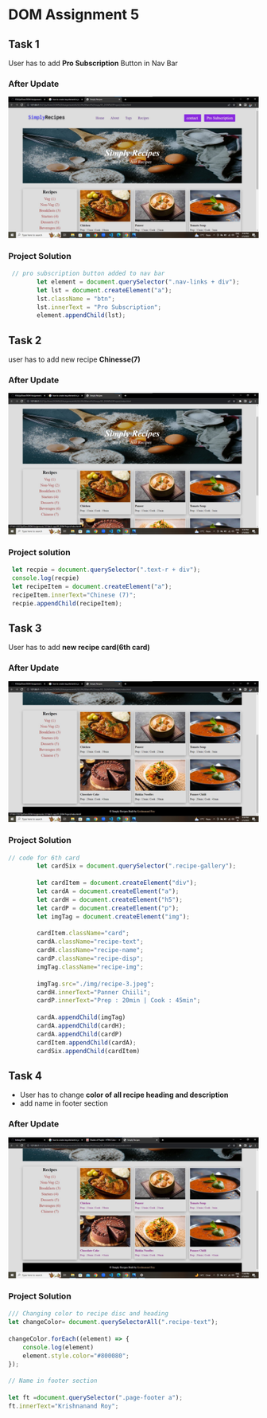 # DOM Assignment 5
## Task 1
User has to add **Pro Subscription** Button in Nav Bar
### After Update
![Nav bar Updated](./Output/Output-1.jpg)

### Project Solution
```javascript
 // pro subscription button added to nav bar
        let element = document.querySelector(".nav-links + div");
        let lst = document.createElement("a");
        lst.className = "btn";
        lst.innerText = "Pro Subscription";
        element.appendChild(lst);
```
## Task 2
user has to add new recipe **Chinesse(7)**
### After Update
![recipe added](./Output/output-2.jpg)
### Project solution
```javascript
 let recpie = document.querySelector(".text-r + div");
 console.log(recpie)
 let recipeItem = document.createElement("a");
 recipeItem.innerText="Chinese (7)";
 recpie.appendChild(recipeItem);
```
## Task 3
User has to add **new recipe card(6th card)**
### After Update
![recipe card added](./Output/output-3.jpg) 
### Project Solution
```javascript
// code for 6th card
        let cardSix = document.querySelector(".recipe-gallery");
    
        let cardItem = document.createElement("div");
        let cardA = document.createElement("a");
        let cardH = document.createElement("h5");
        let cardP = document.createElement("p");
        let imgTag = document.createElement("img");

        cardItem.className="card";
        cardA.className="recipe-text";
        cardH.className="recipe-name";
        cardP.className="recipe-disp";
        imgTag.className="recipe-img";

        imgTag.src="./img/recipe-3.jpeg";
        cardH.innerText="Panner Chiili";
        cardP.innerText="Prep : 20min | Cook : 45min";

        cardA.appendChild(imgTag)
        cardA.appendChild(cardH);
        cardA.appendChild(cardP)
        cardItem.appendChild(cardA);
        cardSix.appendChild(cardItem)
```
## Task 4
- User has to change **color of all recipe heading and description**
- add name in footer section

### After Update
![color changed](./Output/output-4.jpg)
### Project Solution
```javascript
/// Changing color to recipe disc and heading
let changeColor= document.querySelectorAll(".recipe-text");

changeColor.forEach((element) => {
    console.log(element)
    element.style.color="#800080";
});

// Name in footer section

let ft =document.querySelector(".page-footer a");
ft.innerText="Krishnanand Roy";
```